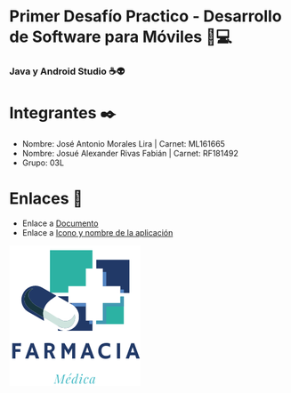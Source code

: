 # Primer Desafío Practico - Desarrollo de Software para Móviles 📱💻
### Java y Android Studio ☕👽

# Integrantes ✒️
- Nombre: José Antonio Morales Lira   |  Carnet: ML161665
- Nombre: Josué Alexander Rivas Fabián   |  Carnet: RF181492
- Grupo: 03L

# Enlaces 🔗
- Enlace a [Documento]()
- Enlace a [Icono y nombre de la aplicación](Logo.png)

![alt text](Logo.png)